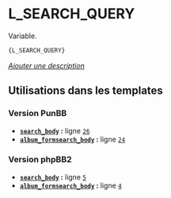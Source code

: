 # L_SEARCH_QUERY


Variable.

```html
{L_SEARCH_QUERY}
```

[*Ajouter une description*](https://fa-tvars.appspot.com/var/L_SEARCH_QUERY)

## Utilisations dans les templates

### Version PunBB
* __[`search_body`](../tpl/var/punbb/search_body.md#readme) :__ ligne [`26`](../tpl/src/punbb/search_body.tpl#L26)
* __[`album_formsearch_body`](../tpl/var/punbb/album_formsearch_body.md#readme) :__ ligne [`24`](../tpl/src/punbb/album_formsearch_body.tpl#L24)

### Version phpBB2
* __[`search_body`](../tpl/var/subsilver/search_body.md#readme) :__ ligne [`5`](../tpl/src/subsilver/search_body.tpl#L5)
* __[`album_formsearch_body`](../tpl/var/subsilver/album_formsearch_body.md#readme) :__ ligne [`4`](../tpl/src/subsilver/album_formsearch_body.tpl#L4)